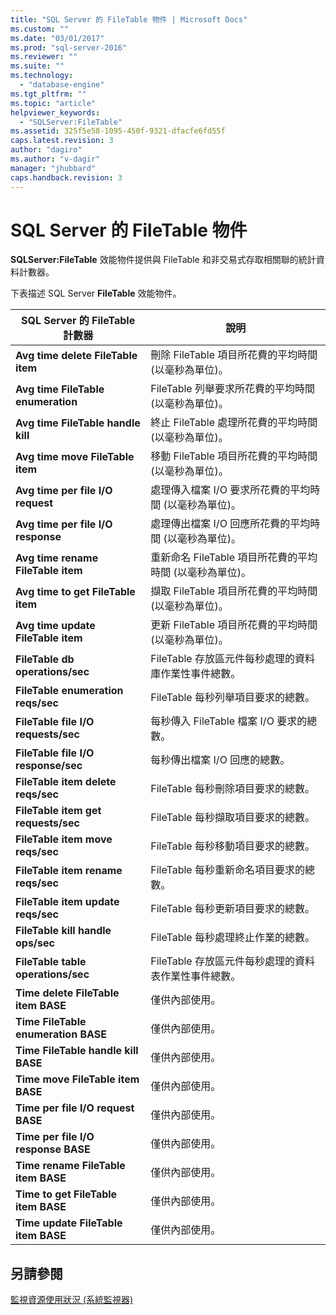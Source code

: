 ```yaml
---
title: "SQL Server 的 FileTable 物件 | Microsoft Docs"
ms.custom: ""
ms.date: "03/01/2017"
ms.prod: "sql-server-2016"
ms.reviewer: ""
ms.suite: ""
ms.technology: 
  - "database-engine"
ms.tgt_pltfrm: ""
ms.topic: "article"
helpviewer_keywords: 
  - "SQLServer:FileTable"
ms.assetid: 325f5e58-1095-450f-9321-dfacfe6fd55f
caps.latest.revision: 3
author: "dagiro"
ms.author: "v-dagir"
manager: "jhubbard"
caps.handback.revision: 3
---
```

# SQL Server 的 FileTable 物件
**SQLServer:FileTable** 效能物件提供與 FileTable 和非交易式存取相關聯的統計資料計數器。

下表描述 SQL Server **FileTable** 效能物件。

|**SQL Server 的 FileTable 計數器**|說明|  
|-------------|-----------------|  
|**Avg time delete FileTable item**|刪除 FileTable 項目所花費的平均時間 (以毫秒為單位)。|
|**Avg time FileTable enumeration**|FileTable 列舉要求所花費的平均時間 (以毫秒為單位)。|
|**Avg time FileTable handle kill**|終止 FileTable 處理所花費的平均時間 (以毫秒為單位)。|
|**Avg time move FileTable item**|移動 FileTable 項目所花費的平均時間 (以毫秒為單位)。|
|**Avg time per file I/O request**|處理傳入檔案 I/O 要求所花費的平均時間 (以毫秒為單位)。|
|**Avg time per file I/O response**|處理傳出檔案 I/O 回應所花費的平均時間 (以毫秒為單位)。|
|**Avg time rename FileTable item**|重新命名 FileTable 項目所花費的平均時間 (以毫秒為單位)。|
|**Avg time to get FileTable item**|擷取 FileTable 項目所花費的平均時間 (以毫秒為單位)。|
|**Avg time update FileTable item**|更新 FileTable 項目所花費的平均時間 (以毫秒為單位)。|
|**FileTable db operations/sec**|FileTable 存放區元件每秒處理的資料庫作業性事件總數。|
|**FileTable enumeration reqs/sec**|FileTable 每秒列舉項目要求的總數。|
|**FileTable file I/O requests/sec**|每秒傳入 FileTable 檔案 I/O 要求的總數。|
|**FileTable file I/O response/sec**|每秒傳出檔案 I/O 回應的總數。|
|**FileTable item delete reqs/sec**|FileTable 每秒刪除項目要求的總數。|
|**FileTable item get requests/sec**|FileTable 每秒擷取項目要求的總數。|
|**FileTable item move reqs/sec**|FileTable 每秒移動項目要求的總數。|
|**FileTable item rename reqs/sec**|FileTable 每秒重新命名項目要求的總數。|
|**FileTable item update reqs/sec**|FileTable 每秒更新項目要求的總數。|
|**FileTable kill handle ops/sec**|FileTable 每秒處理終止作業的總數。|
|**FileTable table operations/sec**|FileTable 存放區元件每秒處理的資料表作業性事件總數。|
|**Time delete FileTable item BASE**|僅供內部使用。|
|**Time FileTable enumeration BASE**|僅供內部使用。|
|**Time FileTable handle kill BASE**|僅供內部使用。|
|**Time move FileTable item BASE**|僅供內部使用。|
|**Time per file I/O request BASE**|僅供內部使用。|
|**Time per file I/O response BASE**|僅供內部使用。|
|**Time rename FileTable item BASE**|僅供內部使用。|
|**Time to get FileTable item BASE**|僅供內部使用。|
|**Time update FileTable item BASE**|僅供內部使用。| 
 
## 另請參閱  
[監視資源使用狀況 (系統監視器)](../../relational-databases/performance-monitor/monitor-resource-usage-system-monitor.md)
